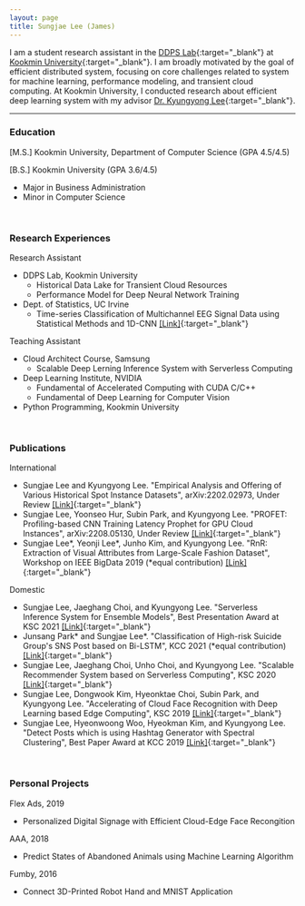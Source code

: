 ```yaml
---
layout: page
title: Sungjae Lee (James)
---
```


I am a student research assistant in the [DDPS Lab](https://ddps.cloud){:target="_blank"} at [Kookmin University](https://kookmin.ac.kr){:target="_blank"}. I am broadly motivated by the goal of efficient distributed system, focusing on core challenges related to system for machine learning, performance modeling, and transient cloud computing. At Kookmin University, I conducted research about efficient deep learning system with my advisor [Dr. Kyungyong Lee](http://leeky.me){:target="_blank"}.

---

### Education
[M.S.] Kookmin University, Department of Computer Science (GPA 4.5/4.5)

[B.S.] Kookmin University (GPA 3.6/4.5)
- Major in Business Administration
- Minor in Computer Science

<br>

### Research Experiences
Research Assistant
- DDPS Lab, Kookmin University
    - Historical Data Lake for Transient Cloud Resources
    - Performance Model for Deep Neural Network Training
- Dept. of Statistics, UC Irvine
    - Time-series Classification of Multichannel EEG Signal Data using Statistical Methods and 1D-CNN [\[Link\]](https://github.com/james-sungjae-lee/Deep-EEG){:target="_blank"}

Teaching Assistant
- Cloud Architect Course, Samsung
    - Scalable Deep Lerning Inference System with Serverless Computing
- Deep Learning Institute, NVIDIA
    - Fundamental of Accelerated Computing with CUDA C/C++
    - Fundamental of Deep Learning for Computer Vision
- Python Programming, Kookmin University

<br>

### Publications
International
- Sungjae Lee and Kyungyong Lee. "Empirical Analysis and Offering of Various Historical Spot Instance Datasets", arXiv:2202.02973, Under Review [\[Link\]](https://arxiv.org/abs/2202.02973){:target="_blank"}
- Sungjae Lee, Yoonseo Hur, Subin Park, and Kyungyong Lee. "PROFET: Profiling-based CNN Training Latency Prophet for GPU Cloud Instances", arXiv:2208.05130, Under Review [\[Link\]](https://arxiv.org/abs/2208.05130){:target="_blank"}
- Sungjae Lee\*, Yeonji Lee\*, Junho Kim, and Kyungyong Lee. "RnR: Extraction of Visual Attributes from Large-Scale Fashion Dataset", Workshop on IEEE BigData 2019 (*equal contribution) [\[Link\]](https://ieeexplore.ieee.org/document/9006595){:target="_blank"}

Domestic
- Sungjae Lee, Jaeghang Choi, and Kyungyong Lee. "Serverless Inference System for Ensemble Models", Best Presentation Award at KSC 2021 [\[Link\]](https://www.dbpia.co.kr/pdf/pdfView.do?nodeId=NODE11035959){:target="_blank"}
- Junsang Park\* and Sungjae Lee\*. "Classification of High-risk Suicide Group's SNS Post based on Bi-LSTM", KCC 2021 (*equal contribution) [\[Link\]](https://www.dbpia.co.kr/pdf/pdfView.do?nodeId=NODE10582929){:target="_blank"}
- Sungjae Lee, Jaeghang Choi, Unho Choi, and Kyungyong Lee. "Scalable Recommender System based on Serverless Computing", KSC 2020 [\[Link\]](https://www.dbpia.co.kr/pdf/pdfView.do?nodeId=NODE10529527){:target="_blank"}
- Sungjae Lee, Dongwook Kim, Hyeonktae Choi, Subin Park, and Kyungyong Lee. "Accelerating of Cloud Face Recognition with Deep Learning based Edge Computing", KSC 2019 [\[Link\]](https://www.dbpia.co.kr/pdf/pdfView.do?nodeId=NODE09301467){:target="_blank"}
- Sungjae Lee, Hyeonwoong Woo, Hyeokman Kim, and Kyungyong Lee. "Detect Posts which is using Hashtag Generator with Spectral Clustering", Best Paper Award at KCC 2019 [\[Link\]](https://www.dbpia.co.kr/pdf/pdfView.do?nodeId=NODE08763602){:target="_blank"}

<br>

### Personal Projects
Flex Ads, 2019
- Personalized Digital Signage with Efficient Cloud-Edge Face Recongition

AAA, 2018
- Predict States of Abandoned Animals using Machine Learning Algorithm

Fumby, 2016
- Connect 3D-Printed Robot Hand and MNIST Application
